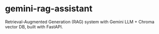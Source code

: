 # gemini-rag-assistant
Retrieval-Augmented Generation (RAG) system with Gemini LLM + Chroma vector DB, built with FastAPI.
